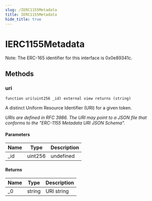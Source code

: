 ```yaml
---
slug: /IERC1155Metadata
title: IERC1155Metadata
hide_title: true
---
```


# IERC1155Metadata

Note: The ERC-165 identifier for this interface is 0x0e89341c.

## Methods

### uri

```solidity
function uri(uint256 _id) external view returns (string)
```

A distinct Uniform Resource Identifier (URI) for a given token.

_URIs are defined in RFC 3986. The URI may point to a JSON file that conforms to the &quot;ERC-1155 Metadata URI JSON Schema&quot;._

#### Parameters

| Name | Type    | Description |
| ---- | ------- | ----------- |
| \_id | uint256 | undefined   |

#### Returns

| Name | Type   | Description |
| ---- | ------ | ----------- |
| \_0  | string | URI string  |
